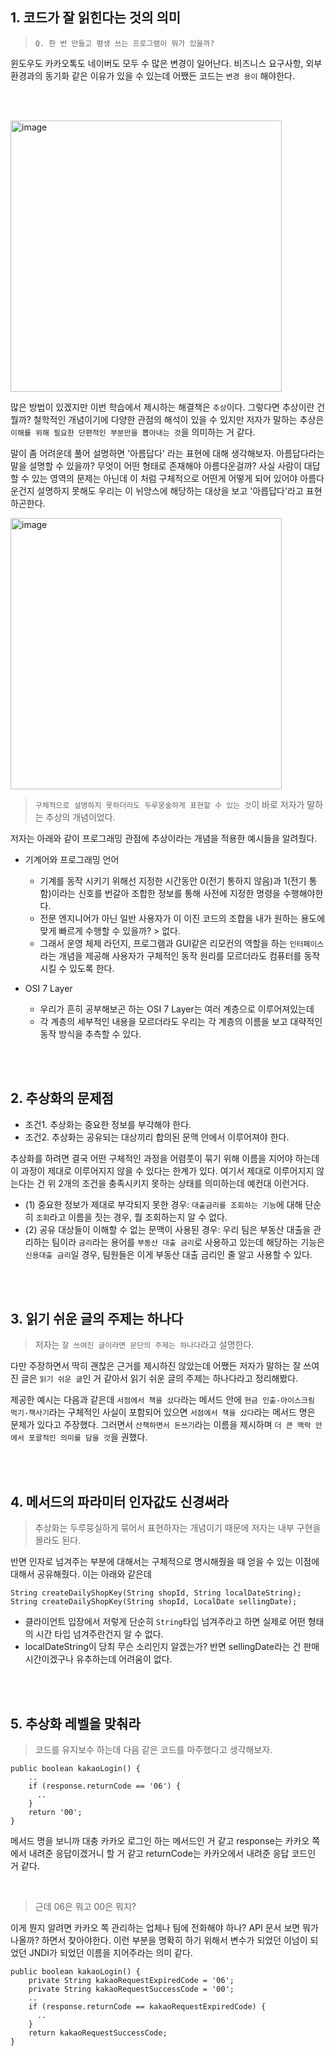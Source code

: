 
## 1. 코드가 잘 읽힌다는 것의 의미

> `Q. 한 번 만들고 평생 쓰는 프로그램이 뭐가 있을까?`


윈도우도 카카오톡도 네이버도 모두 수 많은 변경이 일어난다. 비즈니스 요구사항, 외부 환경과의 동기화 같은 이유가 있을 수 있는데 어쨌든 코드는 `변경 용이` 해야한다. 


<br><br>


<img width="434" alt="image" src="https://github.com/user-attachments/assets/a8a71d95-96e7-4417-be62-8fd103993955">

많은 방법이 있겠지만 이번 학습에서 제시하는 해결책은 `추상`이다. 그렇다면 추상이란 건 뭘까? 철학적인 개념이기에 다양한 관점의 해석이 있을 수 있지만 저자가 말하는 추상은 `이해를 위해 필요한 단편적인 부분만을 뽑아내는 것`을 의미하는 거 같다.

말이 좀 어려운데 풀어 설명하면 '아름답다' 라는 표현에 대해 생각해보자. 아름답다라는 말을 설명할 수 있을까? 무엇이 어떤 형태로 존재해야 아름다운걸까? 사실 사람이 대답할 수 있는 영역의 문제는 아닌데 이 처럼 구체적으로 어떤게 어떻게 되어 있어야 아름다운건지 설명하지 못해도 우리는 이 뉘앙스에 해당하는 대상을 보고 '아릅답다'라고 표현하곤한다. 


<img width="434" alt="image" src="https://github.com/user-attachments/assets/60435ee7-57b0-4c68-a242-b443d8c58d60">

> `구체적으로 설명하지 못하더라도 두루뭉술하게 표현할 수 있는 것`이 바로 저자가 말하는 추상의 개념이었다.

저자는 아래와 같이 프로그래밍 관점에 추상이라는 개념을 적용한 예시들을 알려줬다.


- 기계어와 프로그래밍 언어
  - 기계를 동작 시키기 위해선 지정한 시간동안 0(전기 통하지 않음)과 1(전기 통함)이라는 신호를 번갈아 조합한 정보를 통해 사전에 지정한 명령을 수행해야한다.
  - 전문 엔지니어가 아닌 일반 사용자가 이 이진 코드의 조합을 내가 원하는 용도에 맞게 빠르게 수행할 수 있을까? > 없다.
  - 그래서 운영 체제 라던지, 프로그램과 GUI같은 리모컨의 역할을 하는 `인터페이스`라는 개념을 제공해 사용자가 구체적인 동작 원리를 모르더라도 컴퓨터를 동작시킬 수 있도록 한다.

- OSI 7 Layer
  - 우리가 흔히 공부해보곤 하는 OSI 7 Layer는 여러 계층으로 이루어져있는데
  - 각 계층의 세부적인 내용을 모르더라도 우리는 각 계층의 이름을 보고 대략적인 동작 방식을 추측할 수 있다.
 


<br><br>

## 2. 추상화의 문제점


- 조건1. 추상화는 중요한 정보를 부각해야 한다.
- 조건2. 추상화는 공유되는 대상끼리 합의된 문맥 안에서 이루어져야 한다.

추상화를 하려면 결국 어떤 구체적인 과정을 어렴풋이 묶기 위해 이름을 지어야 하는데 이 과정이 제대로 이루어지지 않을 수 있다는 한계가 있다. 여기서 제대로 이루어지지 않는다는 건 위 2개의 조건을 충족시키지 못하는 상태를 의미하는데 예컨대 이런거다.

- (1) 중요한 정보가 제대로 부각되지 못한 경우: `대출금리를 조회하는 기능`에 대해 단순히 `조회`라고 이름을 짓는 경우, 뭘 조회하는지 알 수 없다.
- (2) 공유 대상들이 이해할 수 없는 문맥이 사용된 경우: 우리 팀은 부동산 대출을 관리하는 팀이라 `금리`라는 용어를 `부동산 대출 금리`로 사용하고 있는데 해당하는 기능은 `신용대출 금리`일 경우, 팀원들은 이게 부동산 대출 금리인 줄 알고 사용할 수 있다.



<br><br>

## 3. 읽기 쉬운 글의 주제는 하나다

> 저자는 `잘 쓰여진 글이라면 문단의 주제는 하나다`라고 설명한다.

 다만 주장하면서 딱히 괜찮은 근거를 제시하진 않았는데 어쨌든 저자가 말하는 잘 쓰여진 글은 `읽기 쉬운 글`인 거 같아서 읽기 쉬운 글의 주제는 하나다라고 정리해봤다.

제공한 예시는 다음과 같은데 `서점에서 책을 샀다`라는 메서드 안에 `현금 인출-아이스크림 먹기-책사기`라는 구체적인 사실이 포함되어 있으면 `서점에서 책을 샀다`라는 메서드 명은 문제가 있다고 주장했다.
그러면서 `산책하면서 돈쓰기`라는 이름을 제시하며 `더 큰 맥락 안에서 포괄적인 의미를 담을 것`을 권했다.


<br><br>

## 4. 메서드의 파라미터 인자값도 신경써라

> 추상화는 두루뭉실하게 묶어서 표현하자는 개념이기 때문에 저자는 내부 구현을 몰라도 된다.
 
반면 인자로 넘겨주는 부분에 대해서는 구체적으로 명시해줬을 때 얻을 수 있는 이점에 대해서 공유해줬다. 이는 아래와 같은데


```
String createDailyShopKey(String shopId, String localDateString);
String createDailyShopKey(String shopId, LocalDate sellingDate);
```

- 클라이언트 입장에서 저렇게 단순히 `String`타입 넘겨주라고 하면 실제로 어떤 형태의 시간 타입 넘겨주란건지 알 수 없다.
- localDateString이 당최 무슨 소리인지 알겠는가? 반면 sellingDate라는 건 판매시간이겠구나 유추하는데 어려움이 없다. 


<br><br>

## 5. 추상화 레벨을 맞춰라

> 코드를 유지보수 하는데 다음 같은 코드를 마주했다고 생각해보자.


```
public boolean kakaoLogin() {
    ..
    if (response.returnCode == '06') {
      ..
    }
    return '00';
}

```

메서드 명을 보니까 대충 카카오 로그인 하는 메서드인 거 같고 response는 카카오 쪽에서 내려준 응답이겠거니 할 거 같고 returnCode는 카카오에서 내려준 응답 코드인 거 같다.

<br>

> 근데 06은 뭐고 00은 뭐지?

이게 뭔지 알려면 카카오 쪽 관리하는 업체나 팀에 전화해야 하나? API 문서 보면 뭐가 나올까? 하면서 찾아야한다. 이런 부분을 명확히 하기 위해서 변수가 되었던 이넘이 되었던 JNDI가 되었던 이름을 지어주라는 의미 같다.


```
public boolean kakaoLogin() {
    private String kakaoRequestExpiredCode = '06';
    private String kakaoRequestSuccessCode = '00';
    ..
    if (response.returnCode == kakaoRequestExpiredCode) {
      ..
    }
    return kakaoRequestSuccessCode;
}

```





